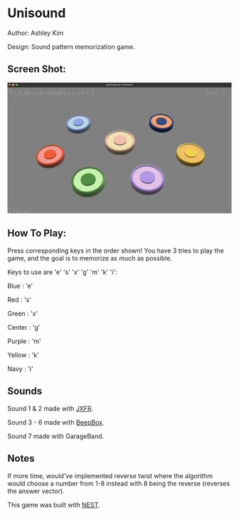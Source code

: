 # Unisound

Author: Ashley Kim

Design: Sound pattern memorization game.

## Screen Shot: ##

![Screen Shot](screenshot.png)

## How To Play: ##

Press corresponding keys in the order shown! You have 3 tries to play the game, 
and the goal is to memorize as much as possible. 

Keys to use are 'e' 's' 'x' 'g' 'm' 'k' 'i':

Blue : 'e'

Red : 's'

Green : 'x'

Center : 'g'

Purple : 'm'

Yellow : 'k'

Navy : 'i'


## Sounds ##

Sound 1 & 2 made with [JXFR](https://jfxr.frozenfractal.com/).

Sound 3 - 6 made with [BeepBox](https://beepbox.co/).

Sound 7 made with GarageBand.

## Notes ##

If more time, would've implemented reverse twist where the algorithm would choose 
a number from 1-8 instead with 8 being the reverse (reverses the answer vector).

This game was built with [NEST](NEST.md).
